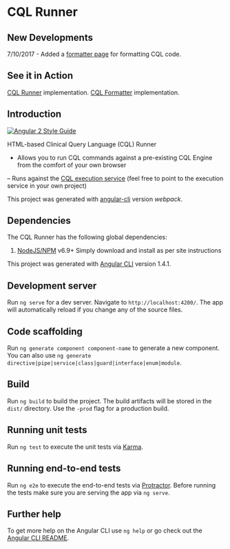 # CQL Runner

## New Developments

7/10/2017 - Added a [formatter page](http://cql-runner.dataphoria.org/format) for formatting CQL code.

## See it in Action

[CQL Runner](http://cql-runner.dataphoria.org/) implementation.
[CQL Formatter](http://cql-runner.dataphoria.org/format) implementation.

## Introduction

[![Angular 2 Style Guide](https://mgechev.github.io/angular2-style-guide/images/badge.svg)](https://angular.io/styleguide)

HTML-based Clinical Query Language (CQL) Runner

- Allows you to run CQL commands against a pre-existing CQL Engine from the comfort of your own browser

– Runs against the [CQL execution service](https://github.com/DBCG/cql_execution_service) (feel free to point to the execution service in your own project)

This project was generated with [angular-cli](https://github.com/angular/angular-cli) version *webpack*.

## Dependencies

The CQL Runner has the following global dependencies: 

1) [NodeJS/NPM](https://nodejs.org/en/) v6.9+ 
Simply download and install as per site instructions

This project was generated with [Angular CLI](https://github.com/angular/angular-cli) version 1.4.1.

## Development server

Run `ng serve` for a dev server. Navigate to `http://localhost:4200/`. The app will automatically reload if you change any of the source files.

## Code scaffolding

Run `ng generate component component-name` to generate a new component. You can also use `ng generate directive|pipe|service|class|guard|interface|enum|module`.

## Build

Run `ng build` to build the project. The build artifacts will be stored in the `dist/` directory. Use the `-prod` flag for a production build.

## Running unit tests

Run `ng test` to execute the unit tests via [Karma](https://karma-runner.github.io).

## Running end-to-end tests

Run `ng e2e` to execute the end-to-end tests via [Protractor](http://www.protractortest.org/).
Before running the tests make sure you are serving the app via `ng serve`.

## Further help

To get more help on the Angular CLI use `ng help` or go check out the [Angular CLI README](https://github.com/angular/angular-cli/blob/master/README.md).
